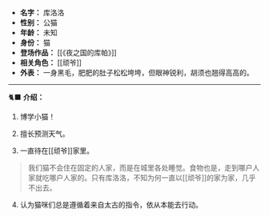 
- **名字：** 库洛洛
- **性别：** 公猫
- **年龄：** 未知
- **身份：** 猫
- **登场作品：** [[《夜之国的库帕》]]
- **相关角色：** [[顽爷]] 
- **外表：** 一身黑毛，肥肥的肚子松松垮垮，但眼神锐利，胡须也翘得高高的。

---

🐈‍⬛ **介绍：** 

1. 博学小猫！

2. 擅长预测天气。

3. 一直待在[[顽爷]]家里。

> 我们猫不会住在固定的人家，而是在城里各处睡觉。食物也是，走到哪户人家就吃哪户人家的。只有库洛洛，不知为何一直以[[顽爷]]的家为家，几乎不出去。

4. 认为猫咪们总是遵循着来自太古的指令，依从本能去行动。